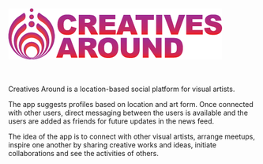 
<br/> ![Screenshot](ca_redpurplelogo.png) <br/> <br/>  <br/> 



Creatives Around is a location-based social platform for visual artists.

The app suggests profiles based on location and art form.
Once connected with other users, direct messaging between the users is available and the users are added as friends for future updates in the news feed.

The idea of the app is to connect with other visual artists, arrange meetups,
inspire one another by sharing creative works and ideas, initiate collaborations
and see the activities of others.
